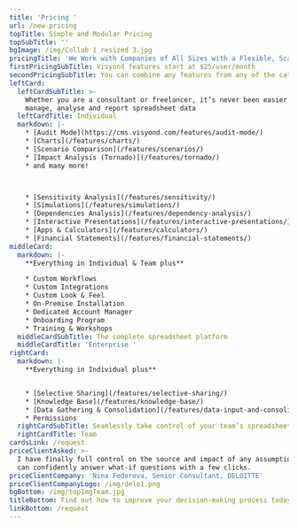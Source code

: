 ```yaml
---
title: 'Pricing '
url: /new-pricing
topTitle: Simple and Modular Pricing
topSubTitle: ''
bgImage: /img/Collab 1 resized 3.jpg
pricingTitle: 'We Work with Companies of All Sizes with a Flexible, Scalable Solution'
firstPricingSubTitle: Visyond features start at $25/user/month
secondPricingSubTitle: You can combine any features from any of the categories below
leftCard:
  leftCardSubTitle: >-
    Whether you are a consultant or freelancer, it’s never been easier to
    manage, analyse and report spreadsheet data
  leftCardTitle: Individual
  markdown: |-
    * [Audit Mode](https://cms.visyond.com/features/audit-mode/)
    * [Charts](/features/charts/)
    * [Scenario Comparison](/features/scenarios/)
    * [Impact Analysis (Tornado)](/features/tornado/)
    * and many more!



    * [Sensitivity Analysis](/features/sensitivity/)
    * [Simulations](/features/simulations/)
    * [Dependencies Analysis](/features/dependency-analysis/)
    * [Interactive Presentations](/features/interactive-presentations/)
    * [Apps & Calculators](/features/calculators/)
    * [Financial Statements](/features/financial-statements/)
middleCard:
  markdown: |-
    **Everything in Individual & Team plus**

    * Custom Workflows
    * Custom Integrations
    * Custom Look & Feel
    * On-Premise Installation
    * Dedicated Account Manager
    * Onboarding Program
    * Training & Workshops
  middleCardSubTitle: The complete spreadsheet platform
  middleCardTitle: 'Enterprise '
rightCard:
  markdown: |-
    **Everything in Individual plus**


    * [Selective Sharing](/features/selective-sharing/)
    * [Knowledge Base](/features/knowledge-base/)
    * [Data Gathering & Consolidation](/features/data-input-and-consolidation/)
    * Permissions
  rightCardSubTitle: Seamlessly take control of your team’s spreadsheet tasks and workflow
  rightCardTitle: Team
cardsLink: /request
priceClientAsked: >-
  I have finally full control on the source and impact of any assumptions, and
  can confidently answer what-if questions with a few clicks.
priceClientCompany: 'Nina Fedorova, Senior Consultant, DELOITTE'
priceClientCompanyLogo: /img/delo1.png
bgBottom: /img/topImgTeam.jpg
titleBottom: Find out how to improve your decision-making process today
linkBottom: /request
---
```


